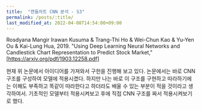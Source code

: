 ```yaml
---
title:  "캔들차트 CNN 분석 - S3" 
permalink: /posts/:title/
last_modified_at: 2022-04-08T14:54:00+09:00
---
```


Rosdyana Mangir Irawan Kusuma & Trang-Thi Ho & Wei-Chun Kao & Yu-Yen Ou & Kai-Lung Hua, 2019. "Using Deep Learning Neural Networks and Candlestick Chart Representation to Predict Stock Market,"[https://arxiv.org/pdf/1903.12258.pdf]

현재 위 논문에서 아이디어를 가져와서 구헌을 진행해 보고 있다. 논문에서는 바로 CNN 구조를 구성하여 모델에 적용시켰다.
하지만 나는 바로 이 구조를 구현하고 따라하기에는 이해도 부족하고 똑같이 따라한다고 하더라도 배울 수 있는 부분이 적을 것이라고 생각하여서.
기초적인 모델부터 적용시켜보고 후에 직접 CNN 구조를 짜서 적용시켜보기로 했다.

